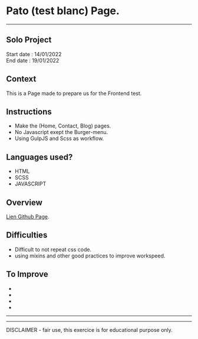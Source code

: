 # Pato (test blanc) Page.

<hr>

## Solo Project

Start date : 14/01/2022
<br/>
End date : 19/01/2022

## Context

This is a Page made to prepare us for the Frontend test.

## Instructions

- Make the (Home, Contact, Blog) pages.
- No Javascript exept the Burger-menu.
- Using GulpJS and Scss as workflow.

## Languages used?

- HTML
- SCSS
- JAVASCRIPT

## Overview

[Lien Github Page](https://sifedine-hajji.github.io/pato-test-blanc-/prod).

## Difficulties

- Difficult to not repeat css code.
- using mixins and other good practices to improve workspeed.

## To Improve

-
-
-
-

<hr><hr>
DISCLAIMER - fair use, this exercice is for educational purpose only.
